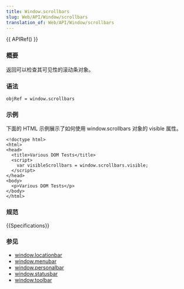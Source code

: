 ```yaml
---
title: Window.scrollbars
slug: Web/API/Window/scrollbars
translation_of: Web/API/Window/scrollbars
---
```

{{ APIRef() }}

### 概要

返回可以检查其可见性的滚动条对象。

### 语法

```plain
objRef = window.scrollbars
```

### 示例

下面的 HTML 示例展示了如何使用 window\.scrollbars 对象的 visible 属性。

```plain
<!doctype html>
<html>
<head>
  <title>Various DOM Tests</title>
  <script>
    var visibleScrollbars = window.scrollbars.visible;
  </script>
</head>
<body>
  <p>Various DOM Tests</p>
</body>
</html>
```

### 规范

{{Specifications}}

### 参见

- [window.locationbar](/en/DOM/window.locationbar)
- [window.menubar](/en/DOM/window.menubar)
- [window.personalbar](/en/DOM/window.personalbar)
- [window.statusbar](/en/DOM/window.statusbar)
- [window.toolbar](/en/DOM/window.toolbar)
